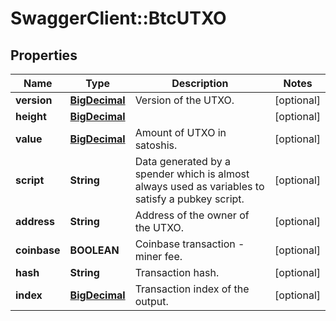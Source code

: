 # SwaggerClient::BtcUTXO

## Properties
Name | Type | Description | Notes
------------ | ------------- | ------------- | -------------
**version** | [**BigDecimal**](BigDecimal.md) | Version of the UTXO. | [optional] 
**height** | [**BigDecimal**](BigDecimal.md) |  | [optional] 
**value** | [**BigDecimal**](BigDecimal.md) | Amount of UTXO in satoshis. | [optional] 
**script** | **String** | Data generated by a spender which is almost always used as variables to satisfy a pubkey script. | [optional] 
**address** | **String** | Address of the owner of the UTXO. | [optional] 
**coinbase** | **BOOLEAN** | Coinbase transaction - miner fee. | [optional] 
**hash** | **String** | Transaction hash. | [optional] 
**index** | [**BigDecimal**](BigDecimal.md) | Transaction index of the output. | [optional] 

